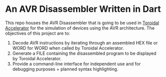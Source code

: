 # An AVR Disassembler Written in Dart
This repo houses the AVR Disassembler that is going to be used in [Toroidal Accelerator](https://github.com/baselkorj/toroidal_accelerator) for the simulation of devices using the AVR architecture. The objectives of this project are to:
1. Decode AVR instructions by iterating through an assembled HEX file or WORD for WORD when called by Toroidal Accelerator.
2. Generate a FILE containing the disassembled program to be displayed by Toroidal Accelerator.
3. Provide a command-line interface for independent use and for debugging purposes + planned syntax highlighting.
